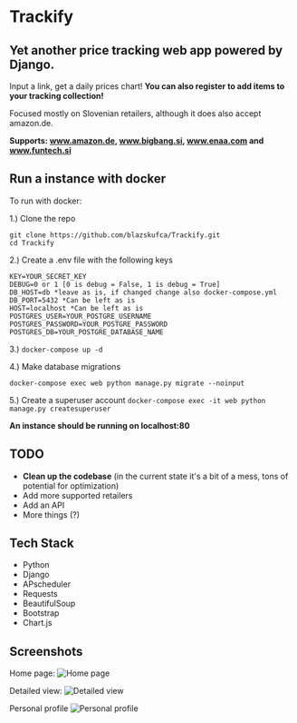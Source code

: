 # Trackify

## Yet another price tracking web app powered by Django.

Input a link, get a daily prices chart! **You can also register to add items to your tracking collection!**

Focused mostly on Slovenian retailers, although it does also accept amazon.de.

**Supports: www.amazon.de, www.bigbang.si, www.enaa.com and www.funtech.si**

## Run a instance with docker
To run with docker:

1.) Clone the repo
```
git clone https://github.com/blazskufca/Trackify.git
cd Trackify
```
2.) Create a .env file with the following keys
```
KEY=YOUR_SECRET_KEY
DEBUG=0 or 1 [0 is debug = False, 1 is debug = True]
DB_HOST=db *leave as is, if changed change also docker-compose.yml
DB_PORT=5432 *Can be left as is
HOST=localhost *Can be left as is
POSTGRES_USER=YOUR_POSTGRE_USERNAME
POSTGRES_PASSWORD=YOUR_POSTGRE_PASSWORD
POSTGRES_DB=YOUR_POSTGRE_DATABASE_NAME
```

3.) `docker-compose up -d`


4.) Make database migrations

`docker-compose exec web python manage.py migrate --noinput`

5.) Create a superuser account
`docker-compose exec -it web python manage.py createsuperuser`

**An instance should be running on localhost:80**

## TODO

- **Clean up the codebase** (in the current state it's a bit of a mess, tons of potential for optimization)
- Add more supported retailers
- Add an API
- More things (?)

## Tech Stack

- Python
- Django
- APscheduler
- Requests
- BeautifulSoup
- Bootstrap
- Chart.js

## Screenshots

Home page:
![Home page](https://i.ibb.co/PGkhgvn/image.png|width=50)

Detailed view:
![Detailed view](https://i.ibb.co/6ZQBj2r/image.png "Detailed view")

Personal profile
![Personal profile](https://i.ibb.co/dJddg03/image.png "Personal profile")
